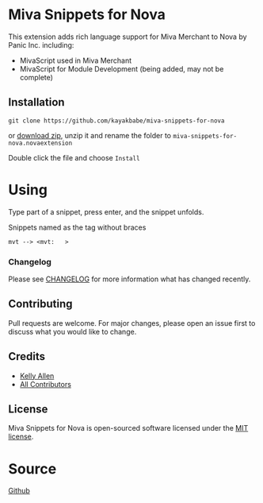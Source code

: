 # Miva Snippets for Nova

This extension adds rich language support for Miva Merchant to Nova by Panic Inc. including:

- MivaScript used in Miva Merchant
- MivaScript for Module Development (being added, may not be complete)

## Installation

```
git clone https://github.com/kayakbabe/miva-snippets-for-nova
```

or [download zip](https://github.com/kayakbabe/miva-snippets-for-nova/archive/master.zip), unzip it and rename the folder to `miva-snippets-for-nova.novaextension`

Double click the file and choose `Install`

# Using

Type part of a snippet, press enter, and the snippet unfolds.

Snippets named as the tag without braces

    mvt --> <mvt:   >

### Changelog

Please see [CHANGELOG](miva-snippets-for-nova/CHANGELOG.md) for more information what has changed recently.

## Contributing

Pull requests are welcome. For major changes, please open an issue first to discuss what you would like to change.

## Credits

- [Kelly Allen](https://github.com/kayakbabe)
- [All Contributors](../../contributors)

## License

Miva Snippets for Nova is open-sourced software licensed under the [MIT license](LICENSE.md).

# Source

[Github](https://github.com/kayakbabe/miva-snippets-for-nova)

